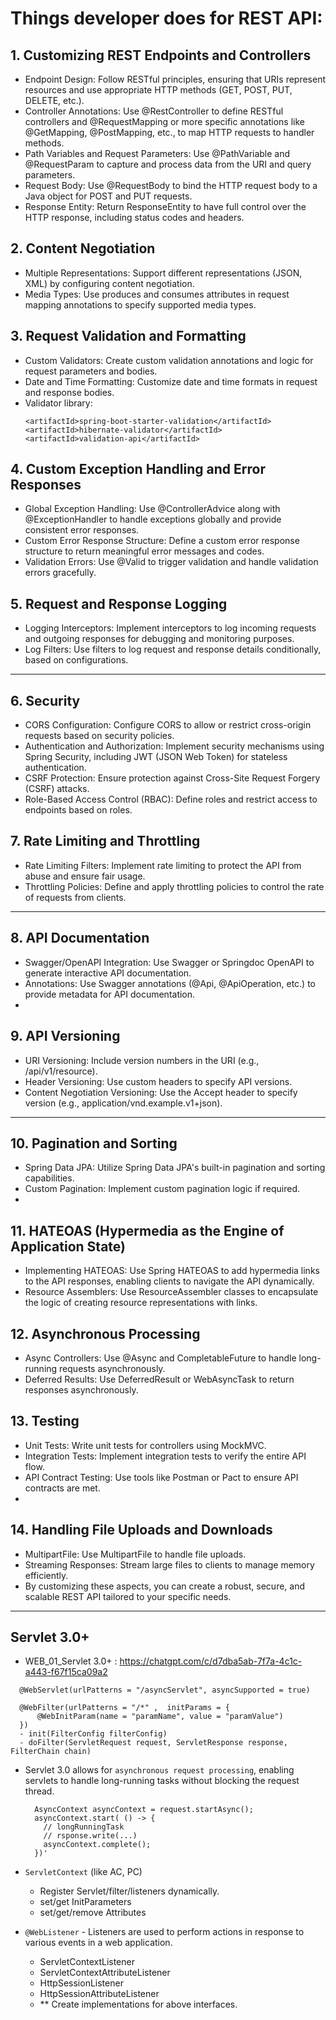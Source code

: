 # Things developer does for REST API:

## 1. Customizing REST Endpoints and Controllers
- Endpoint Design: Follow RESTful principles, ensuring that URIs represent resources and use appropriate HTTP methods (GET, POST, PUT, DELETE, etc.).
- Controller Annotations: Use @RestController to define RESTful controllers and @RequestMapping or more specific annotations like @GetMapping, @PostMapping, etc., to map HTTP requests to handler methods.
- Path Variables and Request Parameters: Use @PathVariable and @RequestParam to capture and process data from the URI and query parameters.
- Request Body: Use @RequestBody to bind the HTTP request body to a Java object for POST and PUT requests.
- Response Entity: Return ResponseEntity to have full control over the HTTP response, including status codes and headers.

## 2. Content Negotiation
- Multiple Representations: Support different representations (JSON, XML) by configuring content negotiation.
- Media Types: Use produces and consumes attributes in request mapping annotations to specify supported media types.

## 3. Request Validation and Formatting
- Custom Validators: Create custom validation annotations and logic for request parameters and bodies.
- Date and Time Formatting: Customize date and time formats in request and response bodies.
- Validator library:
    ```
  <artifactId>spring-boot-starter-validation</artifactId>
  <artifactId>hibernate-validator</artifactId>
  <artifactId>validation-api</artifactId>
  ```

## 4. Custom Exception Handling and Error Responses
- Global Exception Handling: Use @ControllerAdvice along with @ExceptionHandler to handle exceptions globally and provide consistent error responses.
- Custom Error Response Structure: Define a custom error response structure to return meaningful error messages and codes.
- Validation Errors: Use @Valid to trigger validation and handle validation errors gracefully.

## 5. Request and Response Logging
- Logging Interceptors: Implement interceptors to log incoming requests and outgoing responses for debugging and monitoring purposes.
- Log Filters: Use filters to log request and response details conditionally, based on configurations.

---

## 6. Security
- CORS Configuration: Configure CORS to allow or restrict cross-origin requests based on security policies.
- Authentication and Authorization: Implement security mechanisms using Spring Security, including JWT (JSON Web Token) for stateless authentication.
- CSRF Protection: Ensure protection against Cross-Site Request Forgery (CSRF) attacks.
- Role-Based Access Control (RBAC): Define roles and restrict access to endpoints based on roles.

## 7. Rate Limiting and Throttling
- Rate Limiting Filters: Implement rate limiting to protect the API from abuse and ensure fair usage.
- Throttling Policies: Define and apply throttling policies to control the rate of requests from clients.

--- 

## 8. API Documentation
- Swagger/OpenAPI Integration: Use Swagger or Springdoc OpenAPI to generate interactive API documentation.
- Annotations: Use Swagger annotations (@Api, @ApiOperation, etc.) to provide metadata for API documentation.
- 
## 9. API Versioning
- URI Versioning: Include version numbers in the URI (e.g., /api/v1/resource).
- Header Versioning: Use custom headers to specify API versions.
- Content Negotiation Versioning: Use the Accept header to specify version (e.g., application/vnd.example.v1+json).

--- 

## 10. Pagination and Sorting
- Spring Data JPA: Utilize Spring Data JPA's built-in pagination and sorting capabilities.
- Custom Pagination: Implement custom pagination logic if required.
-
## 11. HATEOAS (Hypermedia as the Engine of Application State)
- Implementing HATEOAS: Use Spring HATEOAS to add hypermedia links to the API responses, enabling clients to navigate the API dynamically.
- Resource Assemblers: Use ResourceAssembler classes to encapsulate the logic of creating resource representations with links.

## 12. Asynchronous Processing
- Async Controllers: Use @Async and CompletableFuture to handle long-running requests asynchronously.
- Deferred Results: Use DeferredResult or WebAsyncTask to return responses asynchronously.

## 13. Testing
- Unit Tests: Write unit tests for controllers using MockMVC.
- Integration Tests: Implement integration tests to verify the entire API flow.
- API Contract Testing: Use tools like Postman or Pact to ensure API contracts are met.
- 
## 14. Handling File Uploads and Downloads
- MultipartFile: Use MultipartFile to handle file uploads.
- Streaming Responses: Stream large files to clients to manage memory efficiently.
- By customizing these aspects, you can create a robust, secure, and scalable REST API tailored to your specific needs.

---

## Servlet 3.0+
- WEB_01_Servlet 3.0+ : https://chatgpt.com/c/d7dba5ab-7f7a-4c1c-a443-f67f15ca09a2

```
  @WebServlet(urlPatterns = "/asyncServlet", asyncSupported = true)
  
  @WebFilter(urlPatterns = "/*" ,  initParams = {
      @WebInitParam(name = "paramName", value = "paramValue")
  })
  - init(FilterConfig filterConfig)
  - doFilter(ServletRequest request, ServletResponse response, FilterChain chain)
``` 

- Servlet 3.0 allows for `asynchronous request processing`, enabling servlets to handle long-running tasks without blocking the request thread.
  ```
    AsyncContext asyncContext = request.startAsync();
    asyncContext.start( () -> { 
      // longRunningTask
      // rsponse.write(...)
      asyncContext.complete(); 
    })'
  ```
  
- `ServletContext` (like AC, PC)
  - Register Servlet/filter/listeners dynamically.
  - set/get InitParameters
  - set/get/remove Attributes
  
- `@WebListener` - Listeners are used to perform actions in response to various events in a web application.
  - ServletContextListener
  - ServletContextAttributeListener
  - HttpSessionListener
  - HttpSessionAttributeListener
  - ** Create implementations for above interfaces.

